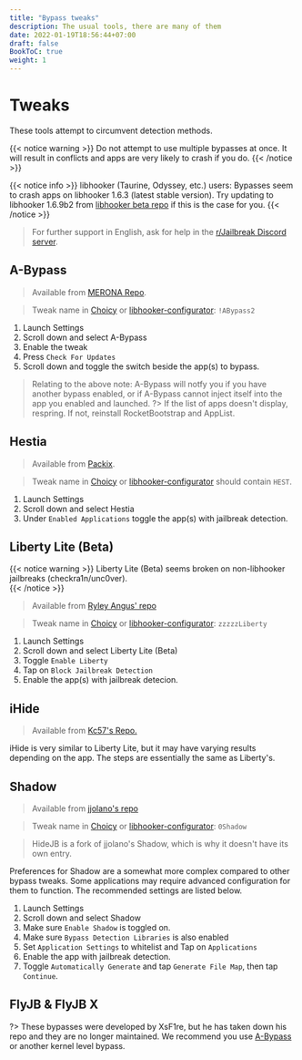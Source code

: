 ```yaml
---
title: "Bypass tweaks"
description: The usual tools, there are many of them
date: 2022-01-19T18:56:44+07:00
draft: false
BookToC: true
weight: 1
---
```

# Tweaks

These tools attempt to circumvent detection methods.

{{< notice warning >}}
Do not attempt to use multiple bypasses at once. It will result in conflicts and apps are very likely to crash if you do.
{{< /notice >}}

{{< notice info >}}
libhooker (Taurine, Odyssey, etc.) users: Bypasses seem to crash apps on libhooker 1.6.3 (latest stable version). Try updating to libhooker 1.6.9b2 from [libhooker beta repo](https://sharerepo.stkc.win/?repo=https://repo.theodyssey.dev/libhooker-beta) if this is the case for you.
{{< /notice >}}

> For further support in English, ask for help in the [r/Jailbreak Discord server](https://discord.gg/jb).

## A-Bypass

> Available from [MERONA Repo](https://sharerepo.stkc.win/?repo=https://repo.co.kr).

> Tweak name in [Choicy](/tools/non-bypasses?id=choicy) or [libhooker-configurator](/tools/non-bypasses?id=libhooker-configurator): `!ABypass2`
1. Launch Settings
2. Scroll down and select A-Bypass
3. Enable the tweak
4. Press `Check For Updates`
5. Scroll down and toggle the switch beside the app(s) to bypass.

> Relating to the above note: A-Bypass will notfy you if you have another bypass enabled, or if A-Bypass cannot inject itself into the app you enabled and launched.
?> If the list of apps doesn't display, respring. If not, reinstall RocketBootstrap and AppList.

## Hestia

> Available from [Packix](https://sharerepo.stkc.win/?repo=https://repo.packix.com).

> Tweak name in [Choicy](/tools/non-bypasses?id=choicy) or [libhooker-configurator](/tools/non-bypasses?id=libhooker-configurator) should contain `HEST`.
1. Launch Settings
2. Scroll down and select Hestia
3. Under `Enabled Applications` toggle the app(s) with jailbreak detection.

## Liberty Lite (Beta)
{{< notice warning >}}
Liberty Lite (Beta) seems broken on non-libhooker jailbreaks (checkra1n/unc0ver).  
{{< /notice >}}

> Available from [Ryley Angus' repo](https://sharerepo.stkc.win/?repo=https://ryleyangus.com/repo)

> Tweak name in [Choicy](/tools/non-bypasses?id=choicy) or [libhooker-configurator](/tools/non-bypasses?id=libhooker-configurator): `zzzzzLiberty`
1. Launch Settings
2. Scroll down and select Liberty Lite (Beta)
3. Toggle `Enable Liberty`
4. Tap on `Block Jailbreak Detection`
5. Enable the app(s) with jailbreak detecion.

## iHide

> Available from [Kc57's Repo.](https://sharerepo.stkc.win/?repo=https://repo.kc57.com/)

iHide is very similar to Liberty Lite, but it may have varying results depending on the app. The steps are essentially the same as Liberty's.

## Shadow

> Available from [jjolano's repo](https://sharerepo.stkc.win/?repo=https://ios.jjolano.me)

> Tweak name in [Choicy](/tools/non-bypasses?id=choicy) or [libhooker-configurator](/tools/non-bypasses?id=libhooker-configurator): `0Shadow`

> HideJB is a fork of jjolano's Shadow, which is why it doesn't have its own entry.

Preferences for Shadow are a somewhat more complex compared to other bypass tweaks. Some applications may require advanced configuration for them to function. The recommended settings are listed below.
1. Launch Settings
2. Scroll down and select Shadow
3. Make sure `Enable Shadow` is toggled on.
4. Make sure `Bypass Detection Libraries` is also enabled
5. Set `Application Settings` to whitelist and Tap on `Applications`
6. Enable the app with jailbreak detection.
7. Toggle `Automatically Generate` and tap `Generate File Map`, then tap `Continue`.

## FlyJB & FlyJB X

?> These bypasses were developed by XsF1re, but he has taken down his repo and they are no longer maintained. We recommend you use [A-Bypass](#A-Bypass) or another kernel level bypass.